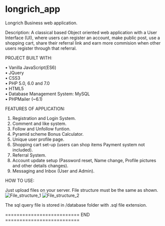 # longrich_app
Longrich Business web application.

Description: A classical based Object oriented web application with a User Interface (UI), where users can register an account, make public post, use a shopping cart, 
share their referral link and earn more commision when other users register through that referral. 

PROJECT BUILT WITH:

 • Vanilla JavaScript(ES6)<br />
 • JQuery <br />
 • CSS3 <br />
 • PHP 5.0, 6.0 and 7.0 <br />
 • HTML5 <br />
 • Database Management System: MySQL <br />
 • PHPMailer (~6.1)

FEATURES OF APPLICATION:

  1. Registration and Login System.
  2. Comment and like system.
  3. Follow and Unfollow funtion.
  4. Pyramid scheme Bonus Calculator.
  5. Unique user profile page.
  6. Shopping cart set-up (users can shop items Payment system not included).
  7. Referral System.
  8. Account update setup (Password reset, Name change, Profile pictures and other details changes).
  9. Messaging and Inbox (User and Admin).

HOW TO USE: 

  Just upload files on your server. File structure must be the same as shown. ![File_structure_1](https://user-images.githubusercontent.com/18294817/130697872-18422d29-be66-4b15-8ce5-dca39251ef25.png)
 ![File_structure_2](https://user-images.githubusercontent.com/18294817/130697880-009a1dd5-9401-4d5a-9a85-11aef59762dd.png)



The sql query file is stored in /database folder with .sql file extension.
  
  
  ========================== END  ==========================
